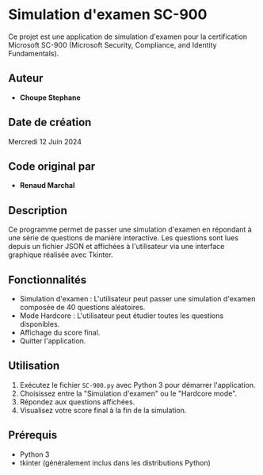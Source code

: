 # Simulation d'examen SC-900

Ce projet est une application de simulation d'examen pour la certification Microsoft SC-900 (Microsoft Security, Compliance, and Identity Fundamentals).

## Auteur
- **Choupe Stephane**
  
## Date de création
Mercredi 12 Juin 2024
  
## Code original par
- **Renaud Marchal**

## Description
Ce programme permet de passer une simulation d'examen en répondant à une série de questions de manière interactive. Les questions sont lues depuis un fichier JSON et affichées à l'utilisateur via une interface graphique réalisée avec Tkinter.

## Fonctionnalités
- Simulation d'examen : L'utilisateur peut passer une simulation d'examen composée de 40 questions aléatoires.
- Mode Hardcore : L'utilisateur peut étudier toutes les questions disponibles.
- Affichage du score final.
- Quitter l'application.

## Utilisation
1. Exécutez le fichier `SC-900.py` avec Python 3 pour démarrer l'application.
2. Choisissez entre la "Simulation d'examen" ou le "Hardcore mode".
3. Répondez aux questions affichées.
4. Visualisez votre score final à la fin de la simulation.

## Prérequis
- Python 3
- tkinter (généralement inclus dans les distributions Python)
